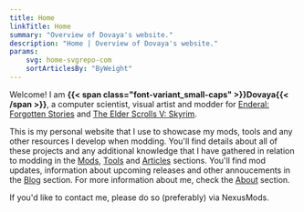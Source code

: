 ```yaml
---
title: Home
linkTitle: Home
summary: "Overview of Dovaya's website."
description: "Home | Overview of Dovaya's website."
params:
    svg: home-svgrepo-com
    sortArticlesBy: "ByWeight"
---
```


Welcome! I am **{{< span class="font-variant_small-caps" >}}Dovaya{{< /span >}}**, a computer scientist, visual artist and modder for [Enderal: Forgotten Stories](/games/enderal) and [The Elder Scrolls V: Skyrim](/games/skyrim).

This is my personal website that I use to showcase my mods, tools and any other resources I develop when modding. You'll find details about all of these projects and any additional knowledge that I have gathered in relation to modding in the [Mods](/mods), [Tools](/tools) and [Articles](/articles) sections. You'll find mod updates, information about upcoming releases and other annoucements in the [Blog](/blog) section. For more information about me, check the [About](/about) section.

If you'd like to contact me, please do so (preferably) via NexusMods.

<!-- {{< figure-svg class="color-text" src="svg/enderal.svg" alt="Enderal Logo" caption="Enderal Logo" >}} -->
<!-- {{< figure-svg class="color-text" src="svg/enderal-map.svg" alt="Enderal Logo" caption="Enderal Logo" >}}  -->

